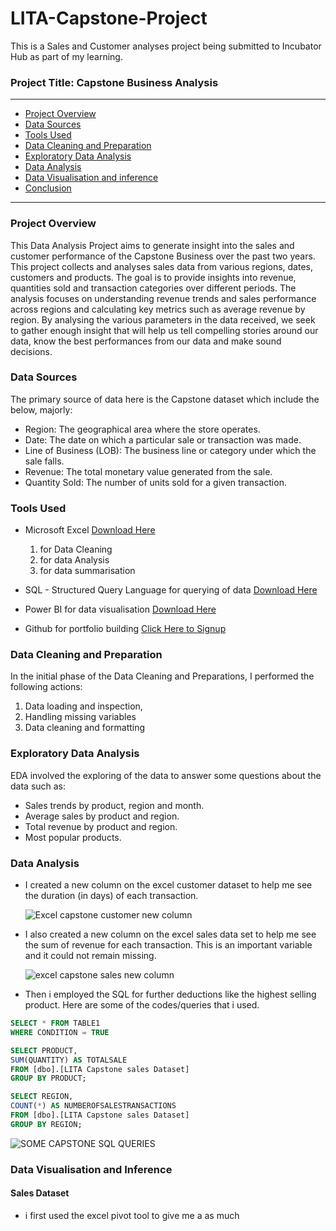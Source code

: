 # LITA-Capstone-Project
This is a Sales and Customer analyses project being submitted to Incubator Hub as part of my learning.
### Project Title: Capstone Business Analysis
---

- [Project Overview](#project-overview)
- [Data Sources](#data-sources)
- [Tools Used](#tools-used)
- [Data Cleaning and Preparation](#data-cleaning-and-preparation)
- [Exploratory Data Analysis](#exploratory-data-analysis)
- [Data Analysis](#data-analysis)
- [Data Visualisation and inference](#data-visualisation-and-inference)
- [Conclusion](#conclusion)
---

### Project Overview
This Data Analysis Project aims to generate insight into the sales and customer performance of the Capstone Business over the past two years. This project collects and analyses sales data from various regions, dates, customers and products. The goal is to provide insights into revenue, quantities sold and transaction categories over different periods. The analysis focuses on understanding revenue trends and sales performance across regions and calculating key metrics such as average revenue by region. By analysing the various parameters in the data received, we seek to gather enough insight that will help us tell compelling stories around our data, know the best performances from our data and  make sound decisions.


### Data Sources
The primary source of data here is the Capstone dataset which include the below, majorly:
- Region: The geographical area where the store operates.
- Date: The date on which a particular sale or transaction was made.
- Line of Business (LOB): The business line or category under which the sale falls.
- Revenue: The total monetary value generated from the sale.
- Quantity Sold: The number of units sold for a given transaction.


### Tools Used
- Microsoft Excel [Download Here](https://wwww.microsoft.com) 
  1. for Data Cleaning
  2. for data Analysis
  3. for data summarisation
     
- SQL - Structured Query Language for querying of data [Download Here](https://wwww.microsoft.com) 
- Power BI for data visualisation [Download Here](https://wwww.microsoft.com) 
- Github for portfolio building [Click Here to Signup](https://wwww.github.com)


### Data Cleaning and Preparation
In the initial phase of the Data Cleaning and Preparations, I performed the following actions:
1. Data loading and inspection,
2. Handling missing variables
3. Data cleaning and formatting


### Exploratory Data Analysis
EDA involved the exploring of the data to answer some questions about the data such as:
- Sales trends by product, region and month.
- Average sales by product and region.
- Total revenue by product and region.
- Most popular products.

  
### Data Analysis

- I created a new column on the excel customer dataset to help me see the duration (in days) of each transaction.
  
  ![Excel  capstone customer new column](https://github.com/user-attachments/assets/026f680e-1914-4434-8c19-afba0ff07c01)

- I also created a new column on the excel sales data set to help me see the sum of revenue for each transaction. This is an important variable and it could not remain missing.

    ![excel capstone sales new column](https://github.com/user-attachments/assets/901dd0de-5658-4216-b6dc-1ec9901d0c75)

- Then i employed the SQL for further deductions like the highest selling product. Here are some of the codes/queries that i used.

```SQL
SELECT * FROM TABLE1
WHERE CONDITION = TRUE
```

```SQL
SELECT PRODUCT,
SUM(QUANTITY) AS TOTALSALE
FROM [dbo].[LITA Capstone sales Dataset]
GROUP BY PRODUCT;
```

```SQL
SELECT REGION,
COUNT(*) AS NUMBEROFSALESTRANSACTIONS
FROM [dbo].[LITA Capstone sales Dataset]
GROUP BY REGION;
```

![SOME CAPSTONE SQL QUERIES](https://github.com/user-attachments/assets/229de429-0e18-4c5a-96c7-e619745d9d44)



### Data Visualisation and Inference
#### Sales Dataset
- i first used the excel pivot tool to give me a as much 




